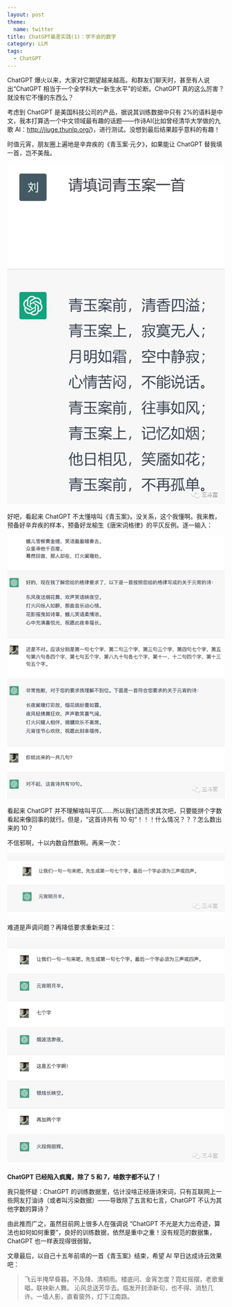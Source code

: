 ```yaml
---
layout: post
theme:
  name: twitter
title: ChatGPT最差实践(1)：学不会的数字
category: LLM
tags:
  - ChatGPT
---
```


ChatGPT 爆火以来，大家对它期望越来越高。和群友们聊天时，甚至有人说出“ChatGPT 相当于一个全学科大一新生水平”的论断。ChatGPT 真的这么厉害？就没有它不懂的东西么？

考虑到 ChatGPT 是美国科技公司的产品，据说其训练数据中只有 2%的语料是中文，我本打算选一个中文领域最有趣的话题——作诗AI(比如曾经清华大学做的九歌 AI：<http://jiuge.thunlp.org/>)，进行测试。没想到最后结果超乎意料的有趣！

时值元宵，朋友圈上遍地是辛弃疾的《青玉案·元夕》，如果能让 ChatGPT 替我填一首，岂不美哉。

![](/images/uploads/2023-02-14-why-not-try-chatgpt-1-number_image_1.png)

好吧，看起来 ChatGPT 不太懂啥叫《青玉案》。没关系，这个我懂啊。我来教，预备好辛弃疾的样本，预备好龙榆生《唐宋词格律》的平仄反例。逐一输入：

![](/images/uploads/2023-02-14-why-not-try-chatgpt-1-number_image_2.png)

看起来 ChatGPT 并不理解啥叫平仄……所以我们退而求其次吧，只要能拼个字数看起来像回事的就行。但是，“这首诗共有 10 句”！！！什么情况？？？怎么数出来的 10？

不信邪啊，十以内数自然数啊。再来一次：

![](/images/uploads/2023-02-14-why-not-try-chatgpt-1-number_image_3.png)

难道是声调问题？再降低要求重新来过：

![](/images/uploads/2023-02-14-why-not-try-chatgpt-1-number_image_4.png)

**ChatGPT 已经陷入疯魔，除了 5 和 7，啥数字都不认了！**

我只能怀疑：ChatGPT 的训练数据里，估计没啥正经唐诗宋词，只有互联网上一些网友打油诗（或者叫污染数据）——导致除了五言和七言，ChatGPT 不认为其他字数的算诗？

由此推而广之，虽然目前网上很多人在强调说 “ChatGPT 不光是大力出奇迹，算法也如何如何重要”，良好的训练数据，依然是重中之重！没有规范的数据集，ChatGPT 也一样表现得很弱智。

文章最后，以自己十五年前填的一首《青玉案》结束，希望 AI 早日达成诗云效果吧：

> 飞云半掩早昏暮。不及降、清桐雨。楼底问、金宵怎度？霓虹摇摆，老歌重唱，联袂新人舞。
> 沁风总送芳华去。临发开封添新句，也不得、消愁几许。一墙人影，直看窗外，灯下江南路。

